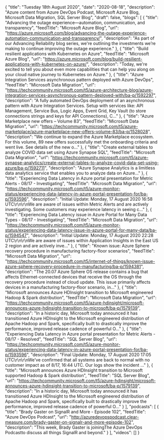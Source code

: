 {
  "title": "Tuesday 18th August 2020",
  "date": "2020-08-18",
  "description": "Azure content from Azure DevOps Podcast, Microsoft Azure Blog, Microsoft Data Migration, SQL Server Blog",
  "draft": false,
  "blogs": [
    {
      "title": "Advancing the outage experience—automation, communication, and transparency",
      "feedTitle": "Microsoft Azure Blog",
      "url": "https://azure.microsoft.com/blog/advancing-the-outage-experience-automation-communication-and-transparency/",
      "description": "As part of our Advancing Reliability blog series, we're outlining the investments we’re making to continue improving the outage experience."
    },
    {
      "title": "Build resilient applications with Kubernetes on Azure",
      "feedTitle": "Microsoft Azure Blog",
      "url": "https://azure.microsoft.com/blog/build-resilient-applications-with-kubernetes-on-azure/",
      "description": "Today, we're excited to tell you about even more capabilities that can help you along on your cloud native journey to Kubernetes on Azure."
    },
    {
      "title": "Azure Integration Services asynchronous pattern deployed with Azure DevOps",
      "feedTitle": "Microsoft Data Migration",
      "url": "https://techcommunity.microsoft.com/t5/azure-architecture-blog/azure-integration-services-asynchronous-pattern-deployed-with/ba-p/1592297",
      "description": "A fully automated DevOps deployment of an asynchronous pattern with Azure Integration Services. Setup with services like: API Management, Service Bus, Logic Apps, Event Grid, Key Vault (to store connections strings and keys for API Connections), C..."
    },
    {
      "title": "Azure Marketplace new offers – Volume 83",
      "feedTitle": "Microsoft Data Migration",
      "url": "https://techcommunity.microsoft.com/t5/azure-marketplace/azure-marketplace-new-offers-volume-83/ba-p/1528028",
      "description": "We continue to expand the Azure Marketplace ecosystem. For this volume, 89 new offers successfully met the onboarding criteria and went live. See details of the new o..."
    },
    {
      "title": "Create external tables to analyze COVID data set using Azure Synapse SQL",
      "feedTitle": "Microsoft Data Migration",
      "url": "https://techcommunity.microsoft.com/t5/azure-synapse-analytics/create-external-tables-to-analyze-covid-data-set-using-azure/ba-p/1592711",
      "description": "Azure Synapse Analytics is a limitless data analytics service that enables you to analyze data on Azure..."
    },
    {
      "title": "Experiencing Data Latency in Azure portal presentation for Metric Alerts - 08/17 - Investigating",
      "feedTitle": "Microsoft Data Migration",
      "url": "https://techcommunity.microsoft.com/t5/azure-monitor-status/experiencing-data-latency-in-azure-portal-presentation-for/ba-p/1593596",
      "description": "Initial Update: Monday, 17 August 2020 16:58 UTC\r\n\r\nWe are aware of issues within Metric Alerts and are actively investigating. Some customers may experience latency in seeing c..."
    },
    {
      "title": "Experiencing Data Latency issue in Azure Portal for Many Data Types - 08/17 - Investigating",
      "feedTitle": "Microsoft Data Migration",
      "url": "https://techcommunity.microsoft.com/t5/azure-monitor-status/experiencing-data-latency-issue-in-azure-portal-for-many-data/ba-p/1594547",
      "description": "Initial Update: Monday, 17 August 2020 22:28 UTC\r\n\r\nWe are aware of issues within Application Insights in the East US 2 region and are actively inve..."
    },
    {
      "title": "Known issue: Azure Sphere recovery procedure in manufacturing factory-floor scenarios",
      "feedTitle": "Microsoft Data Migration",
      "url": "https://techcommunity.microsoft.com/t5/internet-of-things/known-issue-azure-sphere-recovery-procedure-in-manufacturing/ba-p/1594381",
      "description": "The 20.07 Azure Sphere OS release contains a bug that affects Ethernet-connected devices that receive the OS through the recovery procedure instead of cloud update. This issue primarily affects devices in a manufacturing factory-floor scenario, in..."
    },
    {
      "title": "Microsoft announces Azure HDInsight transition to Microsoft engineered Hadoop & Spark distribution",
      "feedTitle": "Microsoft Data Migration",
      "url": "https://techcommunity.microsoft.com/t5/azure-hdinsight/microsoft-announces-azure-hdinsight-transition-to-microsoft/ba-p/1579139",
      "description": "In a historic day, Microsoft today announced it has transitioned Azure HDInsight to the Microsoft engineered distribution of Apache Hadoop and Spark, specifically built to drastically improve the performance, improved release cadence of powerful O..."
    },
    {
      "title": "Experiencing Data Latency in Azure portal presentation for Metric Alerts - 08/17 - Resolved",
      "feedTitle": "SQL Server Blog",
      "url": "https://techcommunity.microsoft.com/t5/azure-monitor-status/experiencing-data-latency-in-azure-portal-presentation-for/ba-p/1593596",
      "description": "Final Update: Monday, 17 August 2020 17:05 UTC\r\n\r\nWe've confirmed that all systems are back to normal with no customer impact as of 8/17, 16:44 UTC.  Our logs show the incident ..."
    },
    {
      "title": "Microsoft announces Azure HDInsight transition to Microsoft supported Hadoop & Spark distribution",
      "feedTitle": "SQL Server Blog",
      "url": "https://techcommunity.microsoft.com/t5/azure-hdinsight/microsoft-announces-azure-hdinsight-transition-to-microsoft/ba-p/1579139",
      "description": "In a historic day, Microsoft today announced it has transitioned Azure HDInsight to the Microsoft engineered distribution of Apache Hadoop and Spark, specifically built to drastically improve the performance, improved release cadence of powerful O..."
    }
  ],
  "podcasts": [
    {
      "title": "Brady Gaster on SignalR and More - Episode 102",
      "feedTitle": "Azure DevOps Podcast",
      "url": "http://azuredevopspodcast.clear-measure.com/brady-gaster-on-signalr-and-more-episode-102",
      "description": "This week, Brady Gaster is joiningThe Azure DevOps Podcastto discuss all things SignalR and beyond."
    }
  ],
  "videos": []
}